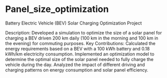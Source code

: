 # Panel_size_optimization
Battery Electric Vehicle (BEV) Solar Charging Optimization Project

Description: Developed a simulation to optimize the size of a solar panel for charging a BEV driven 200 km daily (100 km in the morning and 100 km in the evening) for commuting purposes.
Key Contributions:
Calculated the energy requirements based on a BEV with a 100 kWh battery and 0.18 kWh/km electricity consumption.
Implemented an optimization model to determine the optimal size of the solar panel needed to fully charge the vehicle during the day.
Analyzed the impact of different driving and charging patterns on energy consumption and solar panel efficiency.
